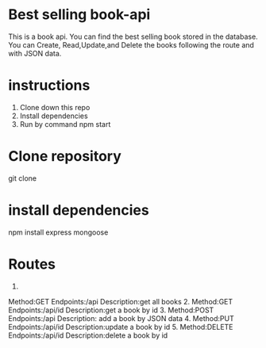 # Best selling book-api
This is a book api. You can find the best selling book stored in the database.
You can Create, Read,Update,and Delete the books following the route and with JSON data.

# instructions
1. Clone down this repo
2. Install dependencies
3. Run by command npm start
# Clone repository
git clone 

# install dependencies
npm install express mongoose
# Routes
1.
Method:GET
Endpoints:/api
Description:get all books
2.
Method:GET
Endpoints:/api/id
Description:get a book by id
3.
Method:POST
Endpoints:/api
Description: add a book by JSON data
4.
Method:PUT
Endpoints:/api/id
Description:update a book by id
5.
Method:DELETE
Endpoints:/api/id
Description:delete a book by id

